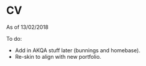# CV


As of 13/02/2018


To do: 

- Add in AKQA stuff later (bunnings and homebase).
- Re-skin to align with new portfolio.
